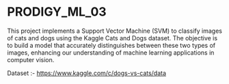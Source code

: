 # PRODIGY_ML_03
This project implements a Support Vector Machine (SVM) to classify images of cats and dogs using the Kaggle Cats and Dogs dataset. The objective is to build a model that accurately distinguishes between these two types of images, enhancing our understanding of machine learning applications in computer vision.

Dataset :- https://www.kaggle.com/c/dogs-vs-cats/data
